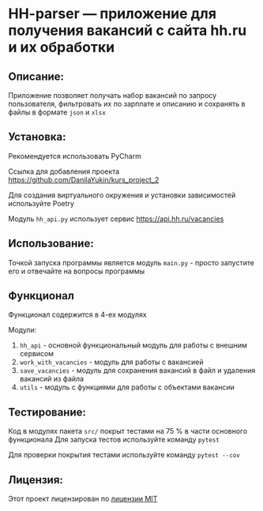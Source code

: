 # HH-parser — приложение для получения вакансий с сайта hh.ru и их обработки

## Описание:

Приложение позволяет получать набор вакансий по запросу пользователя, фильтровать их по зарплате и описанию и сохранять в файлы в формате `json` и `xlsx`

## Установка:

Рекомендуется использовать PyCharm

Ссылка для добавления проекта
https://github.com/DanilaYukin/kurs_project_2

Для создания виртуального окружения и установки зависимостей используйте Poetry

Модуль `hh_api.py` использует сервис https://api.hh.ru/vacancies

## Использование:

Точкой запуска программы является модуль `main.py` - просто запустите его и отвечайте на вопросы программы

## Функционал

Функционал содержится в 4-ех модулях

Модули:
1. `hh_api` - основной функциональный модуль для работы с внешним сервисом
2. `work_with_vacancies` - модуль для работы с вакансией
3. `save_vacancies` - модуль для сохранения вакансий в файл и удаления вакансий из файла
4. `utils` - модуль с функциями для работы с объектами вакансии

## Тестирование:

Код в модулях пакета `src/` покрыт тестами на 75 % в части основного функционала
Для запуска тестов используйте команду `pytest`

Для проверки покрытия тестами используйте команду `pytest --cov`


## Лицензия:

Этот проект лицензирован по [лицензии MIT](LICENSE)